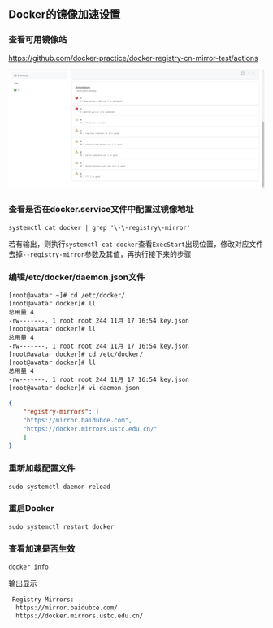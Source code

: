 ## Docker的镜像加速设置

### 查看可用镜像站

https://github.com/docker-practice/docker-registry-cn-mirror-test/actions

![](assets/Docker的镜像加速设置/2191564-20211124094611368-2008446211.png)



### 查看是否在docker.service文件中配置过镜像地址

```
systemctl cat docker | grep '\-\-registry\-mirror'
```

若有输出，则执行`systemctl cat docker`查看`ExecStart`出现位置，修改对应文件去掉`--registry-mirror`参数及其值，再执行接下来的步骤

### 编辑/etc/docker/daemon.json文件

```
[root@avatar ~]# cd /etc/docker/
[root@avatar docker]# ll
总用量 4
-rw-------. 1 root root 244 11月 17 16:54 key.json
[root@avatar docker]# ll
总用量 4
-rw-------. 1 root root 244 11月 17 16:54 key.json
[root@avatar docker]# cd /etc/docker/
[root@avatar docker]# ll
总用量 4
-rw-------. 1 root root 244 11月 17 16:54 key.json
[root@avatar docker]# vi daemon.json
```

```json
{
    "registry-mirrors": [
    "https://mirror.baidubce.com",
    "https://docker.mirrors.ustc.edu.cn/"
    ]
}
```

### 重新加载配置文件

```
sudo systemctl daemon-reload
```

### 重启Docker

```
sudo systemctl restart docker
```

### 查看加速是否生效

```
docker info
```

输出显示

```
 Registry Mirrors:
  https://mirror.baidubce.com/
  https://docker.mirrors.ustc.edu.cn/
```